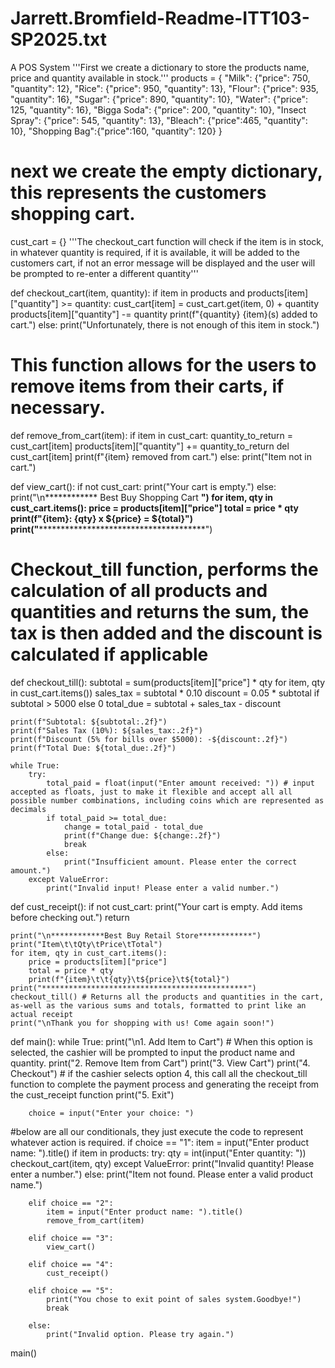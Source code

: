 # Jarrett.Bromfield-Readme-ITT103-SP2025.txt
A POS System
'''First we create a dictionary to store the products name, price and quantity available in stock.'''
products = {
    "Milk": {"price": 750, "quantity": 12},
    "Rice": {"price": 950, "quantity": 13},
    "Flour": {"price": 935, "quantity": 16},
    "Sugar": {"price": 890, "quantity": 10},
    "Water": {"price": 125, "quantity": 16},
    "Bigga Soda": {"price": 200, "quantity": 10},
    "Insect Spray": {"price": 545, "quantity": 13},
    "Bleach": {"price":465, "quantity": 10},
    "Shopping Bag":{"price":160, "quantity": 120}
}
# next we create the empty dictionary, this represents the customers shopping cart.
cust_cart = {}
'''The checkout_cart function will check if the item is in stock, in whatever quantity is required, 
if it is available, it will be added to the customers cart, if not an error message will be displayed and the user will be prompted to re-enter a different quantity'''

def checkout_cart(item, quantity):
    if item in products and products[item]["quantity"] >= quantity:
        cust_cart[item] = cust_cart.get(item, 0) + quantity
        products[item]["quantity"] -= quantity
        print(f"{quantity} {item}(s) added to cart.")
    else:
        print("Unfortunately, there is not enough of this item in stock.")
# This function allows for the users to remove items from their carts, if necessary.
def remove_from_cart(item):
    if item in cust_cart:
        quantity_to_return = cust_cart[item]
        products[item]["quantity"] += quantity_to_return
        del cust_cart[item]
        print(f"{item} removed from cart.")
    else:
        print("Item not in cart.")

def view_cart():
    if not cust_cart:
        print("Your cart is empty.")
    else:
        print("\n************ Best Buy Shopping Cart ************")
        for item, qty in cust_cart.items():
            price = products[item]["price"]
            total = price * qty
            print(f"{item}: {qty} x ${price} = ${total}")
        print("**************************************************")

# Checkout_till function, performs the calculation of all products and quantities and returns the sum, the tax is then added and the discount is calculated if applicable
def checkout_till():
    subtotal = sum(products[item]["price"] * qty for item, qty in cust_cart.items())
    sales_tax = subtotal * 0.10
    discount = 0.05 * subtotal if subtotal > 5000 else 0
    total_due = subtotal + sales_tax - discount

    print(f"Subtotal: ${subtotal:.2f}")
    print(f"Sales Tax (10%): ${sales_tax:.2f}")
    print(f"Discount (5% for bills over $5000): -${discount:.2f}")
    print(f"Total Due: ${total_due:.2f}")

    while True:
        try:
            total_paid = float(input("Enter amount received: ")) # input accepted as floats, just to make it flexible and accept all all possible number combinations, including coins which are represented as decimals
            if total_paid >= total_due:
                change = total_paid - total_due
                print(f"Change due: ${change:.2f}")
                break
            else:
                print("Insufficient amount. Please enter the correct amount.")
        except ValueError:
            print("Invalid input! Please enter a valid number.")


def cust_receipt():
    if not cust_cart:
        print("Your cart is empty. Add items before checking out.")
        return

    print("\n************Best Buy Retail Store************")
    print("Item\t\tQty\tPrice\tTotal")
    for item, qty in cust_cart.items():
        price = products[item]["price"]
        total = price * qty
        print(f"{item}\t\t{qty}\t${price}\t${total}")
    print("**********************************************")
    checkout_till() # Returns all the products and quantities in the cart, as-well as the various sums and totals, formatted to print like an actual receipt
    print("\nThank you for shopping with us! Come again soon!")

def main():
    while True:
        print("\n1. Add Item to Cart") # When this option is selected, the cashier will be prompted to input the product name and quantity.
        print("2. Remove Item from Cart")
        print("3. View Cart")
        print("4. Checkout") # if the cashier selects option 4, this call all the checkout_till function to complete the payment process and generating the receipt from the cust_receipt function
        print("5. Exit")

        choice = input("Enter your choice: ")
#below are all our conditionals, they just execute the code to represent whatever action is required.
        if choice == "1":
            item = input("Enter product name: ").title()
            if item in products:
                try:
                    qty = int(input("Enter quantity: "))
                    checkout_cart(item, qty)
                except ValueError:
                    print("Invalid quantity! Please enter a number.")
            else:
                print("Item not found. Please enter a valid product name.")

        elif choice == "2":
            item = input("Enter product name: ").title()
            remove_from_cart(item)

        elif choice == "3":
            view_cart()

        elif choice == "4":
            cust_receipt()

        elif choice == "5":
            print("You chose to exit point of sales system.Goodbye!")
            break

        else:
            print("Invalid option. Please try again.")
main()


